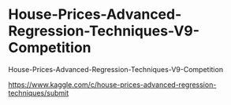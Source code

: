 # House-Prices-Advanced-Regression-Techniques-V9-Competition
House-Prices-Advanced-Regression-Techniques-V9-Competition

https://www.kaggle.com/c/house-prices-advanced-regression-techniques/submit

